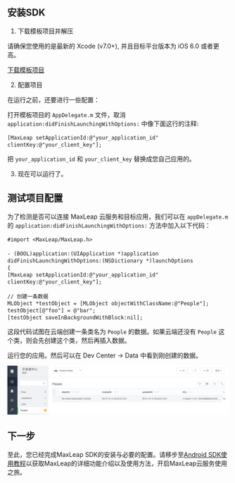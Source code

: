 
## 安装SDK

1. 下载模板项目并解压

请确保您使用的是最新的 Xcode (v7.0+), 并且目标平台版本为 iOS 6.0 或者更高。

<a class="download-sdk" href="ML_DOCS_LINK_PLACEHOLDER_STARTER_CORE_DOWNLOAD_IOS">下载模板项目</a>

2. 配置项目

在运行之前，还要进行一些配置：

打开模板项目的 `AppDelegate.m` 文件，取消 `application:didFinishLaunchingWithOptions:` 中像下面这行的注释:

```objc
[MaxLeap setApplicationId:@"your_application_id" clientKey:@"your_client_key"];
```

把 `your_application_id` 和 `your_client_key` 替换成您自己应用的。

3. 现在可以运行了。


## 测试项目配置

为了检测是否可以连接 MaxLeap 云服务和目标应用，我们可以在 `appDelegate.m` 的 `application:didFinishLaunchingWithOptions:` 方法中加入以下代码：


```objc
#import <MaxLeap/MaxLeap.h>

- (BOOL)application:(UIApplication *)application didFinishLaunchingWithOptions:(NSDictionary *)launchOptions
{
[MaxLeap setApplicationId:@"your_application_id" clientKey:@"your_client_key"];

// 创建一条数据
MLObject *testObject = [MLObject objectWithClassName:@"People"];
testObject[@"foo"] = @"bar";
[testObject saveInBackgroundWithBlock:nil];
```

这段代码试图在云端创建一条类名为 `People` 的数据。如果云端还没有 `People` 这个类，则会先创建这个类，然后再插入数据。

运行您的应用。然后可以在 Dev Center -> Data 中看到刚创建的数据。

![imgSDKQSTestAddObj](../../../images/imgSDKQSTestAddObj.png)

## 下一步
至此，您已经完成MaxLeap SDK的安装与必要的配置。请移步至[Android SDK使用教程](ML_DOCS_GUIDE_LINK_PLACEHOLDER_IOS)以获取MaxLeap的详细功能介绍以及使用方法，开启MaxLeap云服务使用之旅。